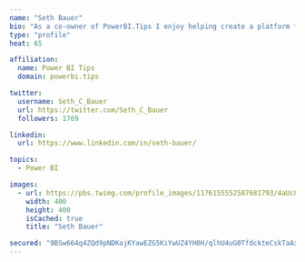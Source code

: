 ```yaml
---
name: "Seth Bauer"
bio: "As a co-owner of PowerBI.Tips I enjoy helping create a platform for new and advanced users alike to learn and expand their skills and get the most out of Power BI."
type: "profile"
heat: 65

affiliation:
  name: Power BI Tips
  domain: powerbi.tips

twitter:
  username: Seth_C_Bauer
  url: https://twitter.com/Seth_C_Bauer
  followers: 1769

linkedin:
  url: https://www.linkedin.com/in/seth-bauer/

topics:
  - Power BI

images:
  - url: https://pbs.twimg.com/profile_images/1176155552587681793/4aUcPKoe_400x400.jpg
    width: 400
    height: 400
    isCached: true
    title: "Seth Bauer"

secured: "9BSw664q4ZQd9pNDKajKYawEZG5KiYwUZ4YH0H/qlhU4uG0TfdckteCskTaAxJOrtk60yBM6VWMaOXxOqFxvvC5VL44TK/Vd1rOJ38Az6dq0F1Oe0nSNZbV3dgexBmQnBTSjEPBQCAqrZLOt8jjF+ViBeupVTHRhHcvcgR4oO5ZhJIqRZ2GDmXYGpV/XxNcCcEuHZmTpXURqJt7bHQCOy7439W6rel/qpgqA3/mZ2wRm5/NhLObGq0twnQbtP7sWpJEazXrQKZCTXDHXTGlcUhk1PSpYmyYO1H/9XwPlWN+we0egzCTb5BRqjMK2hhnGxs7OeTBS1Gp8oY6+vwvxQNeKxosxR9beC0+R9uecAoj+hrm4IH6abcRkT2sq0LNczTJCPslz/GNSEaAr1yPHtPXJGOzZcJHFoOH4s/LM0Eo=;GT/cG/z6FxjPNMSx8C8tTw=="
---
```


